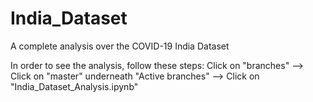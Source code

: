 # India_Dataset

A complete analysis over the COVID-19 India Dataset

In order to see the analysis, follow these steps:
Click on "branches" --> Click on "master" underneath "Active branches" --> Click on "India_Dataset_Analysis.ipynb"

